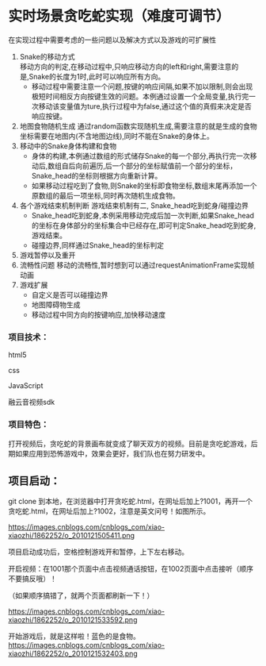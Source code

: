 # 实时场景贪吃蛇实现（难度可调节） 
在实现过程中需要考虑的一些问题以及解决方式以及游戏的可扩展性  
1. Snake的移动方式  
   移动方向的判定,在移动过程中,只响应移动方向的left和right,需要注意的是,Snake的长度为1时,此时可以响应所有方向。
   * 移动过程中需要注意一个问题,按键的响应间隔,如果不加以限制,则会出现极短时间相反方向按键生效的问题。本例通过设置一个全局变量,执行完一次移动该变量值为ture,执行过程中为false,通过这个值的真假来决定是否响应按键。  
2. 地图食物随机生成
   通过random函数实现随机生成,需要注意的就是生成的食物坐标需要在地图内(不含地图边线),同时不能在Snake的身体上。
3. 移动中的Snake身体构建和食物
   * 身体的构建,本例通过数组的形式储存Snake的每一个部分,再执行完一次移动后,数组自后向前遍历,后一个部分的坐标赋值前一个部分的坐标，Snake_head的坐标则根据方向重新计算。  
   * 如果移动过程吃到了食物,则Snake的坐标即食物坐标,数组末尾再添加一个原数组的最后一项坐标,同时再次随机生成食物。
4. 各个游戏结束机制判断
   游戏结束机制有二, Snake_head吃到蛇身/碰撞边界
   * Snake_head吃到蛇身,本例采用移动完成后加一次判断,如果Snake_head的坐标在身体部分的坐标集合中已经存在,即可判定Snake_head吃到蛇身,游戏结束。
   * 碰撞边界,同样通过Snake_head的坐标判定
5. 游戏暂停以及重开
6. 流畅性问题
   移动的流畅性,暂时想到可以通过requestAnimationFrame实现帧动画
7. 游戏扩展
   * 自定义是否可以碰撞边界
   * 地图障碍物生成
   * 移动过程中同方向的按键响应,加快移动速度

### 项目技术：

html5

css

JavaScript

融云音视频sdk

### 项目特色：

打开视频后，贪吃蛇的背景画布就变成了聊天双方的视频。目前是贪吃蛇游戏，后期如果应用到恐怖游戏中，效果会更好，我们队也在努力研发中。

## 项目启动：

git clone 到本地，在浏览器中打开贪吃蛇.html，在网址后加上?1001，再开一个贪吃蛇.html，在网址后加上?1002，注意是英文问号！如图所示。

https://images.cnblogs.com/cnblogs_com/xiao-xiaozhi/1862252/o_2010121505411.png

项目启动成功后，空格控制游戏开和暂停，上下左右移动。

开启视频：在1001那个页面中点击视频通话按钮，在1002页面中点击接听（顺序不要搞反哦）！

（如果顺序搞错了，就两个页面都刷新一下！）

https://images.cnblogs.com/cnblogs_com/xiao-xiaozhi/1862252/o_2010121533592.png

开始游戏后，就是这样啦！蓝色的是食物。
https://images.cnblogs.com/cnblogs_com/xiao-xiaozhi/1862252/o_2010121532403.png